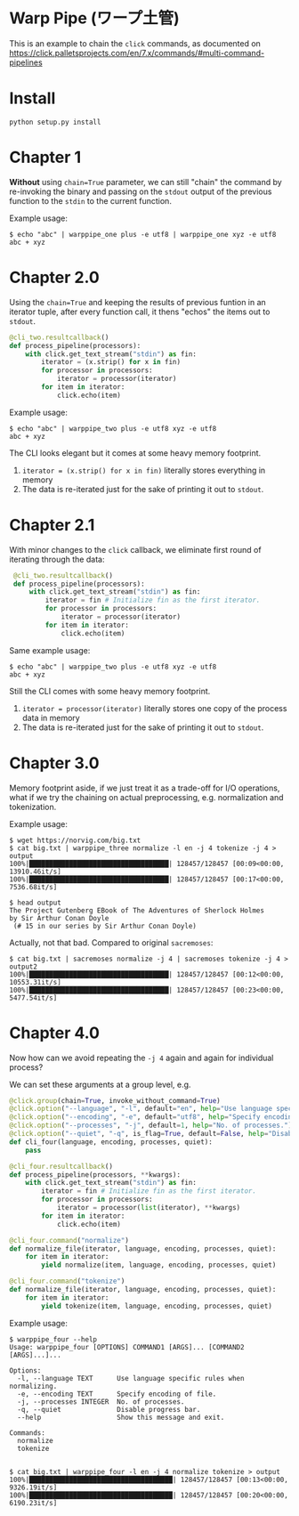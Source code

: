 # Warp Pipe (ワープ土管)

This is an example to chain the `click` commands, as documented on https://click.palletsprojects.com/en/7.x/commands/#multi-command-pipelines

# Install

```
python setup.py install
```

# Chapter 1

**Without** using `chain=True` parameter, we can still "chain" the command by re-invoking the binary and passing on the `stdout` output of the previous function to the `stdin` to the current function.

Example usage:

```
$ echo "abc" | warppipe_one plus -e utf8 | warppipe_one xyz -e utf8
abc + xyz
```

# Chapter 2.0

Using the `chain=True` and keeping the results of previous funtion in an iterator tuple, after every function call, it thens "echos" the items out to `stdout`.

```python
@cli_two.resultcallback()
def process_pipeline(processors):
    with click.get_text_stream("stdin") as fin:
        iterator = (x.strip() for x in fin)
        for processor in processors:
            iterator = processor(iterator)
        for item in iterator:
            click.echo(item)
```

Example usage:

```
$ echo "abc" | warppipe_two plus -e utf8 xyz -e utf8
abc + xyz
```

The CLI looks elegant but it comes at some heavy memory footprint.

 1. `iterator = (x.strip() for x in fin)` literally stores everything in memory
 2. The data is re-iterated just for the sake of printing it out to `stdout`.

 # Chapter 2.1

 With minor changes to the `click` callback, we eliminate first round of iterating through the data:

```python
 @cli_two.resultcallback()
 def process_pipeline(processors):
     with click.get_text_stream("stdin") as fin:
         iterator = fin # Initialize fin as the first iterator.
         for processor in processors:
             iterator = processor(iterator)
         for item in iterator:
             click.echo(item)
```

Same example usage:

```
$ echo "abc" | warppipe_two plus -e utf8 xyz -e utf8
abc + xyz
```

Still the CLI comes with some heavy memory footprint.

 1. `iterator = processor(iterator)` literally stores one copy of the process data in memory
 2. The data is re-iterated just for the sake of printing it out to `stdout`.

# Chapter 3.0

Memory footprint aside, if we just treat it as a trade-off for I/O operations, what if we try the chaining on actual preprocessing, e.g. normalization and tokenization.

Example usage:

```
$ wget https://norvig.com/big.txt
$ cat big.txt | warppipe_three normalize -l en -j 4 tokenize -j 4 > output
100%|███████████████████████████████████| 128457/128457 [00:09<00:00, 13910.46it/s]
100%|███████████████████████████████████| 128457/128457 [00:17<00:00, 7536.68it/s]

$ head output
The Project Gutenberg EBook of The Adventures of Sherlock Holmes
by Sir Arthur Conan Doyle
 (# 15 in our series by Sir Arthur Conan Doyle)
```

Actually, not that bad. Compared to original `sacremoses`:

```
$ cat big.txt | sacremoses normalize -j 4 | sacremoses tokenize -j 4 > output2
100%|███████████████████████████████████| 128457/128457 [00:12<00:00, 10553.31it/s]
100%|███████████████████████████████████| 128457/128457 [00:23<00:00, 5477.54it/s]
```

# Chapter 4.0

Now how can we avoid repeating the `-j 4` again and again for individual process?

We can set these arguments at a group level, e.g.

```python
@click.group(chain=True, invoke_without_command=True)
@click.option("--language", "-l", default="en", help="Use language specific rules when normalizing.")
@click.option("--encoding", "-e", default="utf8", help="Specify encoding of file.")
@click.option("--processes", "-j", default=1, help="No. of processes.")
@click.option("--quiet", "-q", is_flag=True, default=False, help="Disable progress bar.")
def cli_four(language, encoding, processes, quiet):
    pass

@cli_four.resultcallback()
def process_pipeline(processors, **kwargs):
    with click.get_text_stream("stdin") as fin:
        iterator = fin # Initialize fin as the first iterator.
        for processor in processors:
            iterator = processor(list(iterator), **kwargs)
        for item in iterator:
            click.echo(item)

@cli_four.command("normalize")
def normalize_file(iterator, language, encoding, processes, quiet):
    for item in iterator:
        yield normalize(item, language, encoding, processes, quiet)

@cli_four.command("tokenize")
def normalize_file(iterator, language, encoding, processes, quiet):
    for item in iterator:
        yield tokenize(item, language, encoding, processes, quiet)
```

Example usage:

```
$ warppipe_four --help
Usage: warppipe_four [OPTIONS] COMMAND1 [ARGS]... [COMMAND2 [ARGS]...]...

Options:
  -l, --language TEXT      Use language specific rules when normalizing.
  -e, --encoding TEXT      Specify encoding of file.
  -j, --processes INTEGER  No. of processes.
  -q, --quiet              Disable progress bar.
  --help                   Show this message and exit.

Commands:
  normalize
  tokenize


$ cat big.txt | warppipe_four -l en -j 4 normalize tokenize > output
100%|████████████████████████████████████| 128457/128457 [00:13<00:00, 9326.19it/s]
100%|████████████████████████████████████| 128457/128457 [00:20<00:00, 6190.23it/s]
```
